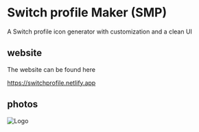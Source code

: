 
# Switch profile Maker (SMP)

A Switch profile icon generator with customization and a clean UI


## website
The website can be found here

https://switchprofile.netlify.app
## photos

![Logo](https://i.imgur.com/WHdBFBn.png)
